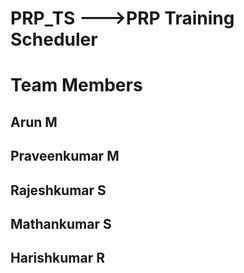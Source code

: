 # PRP_TS --->PRP Training Scheduler
# Team Members
## Arun M
## Praveenkumar M
## Rajeshkumar S
## Mathankumar S
## Harishkumar R
